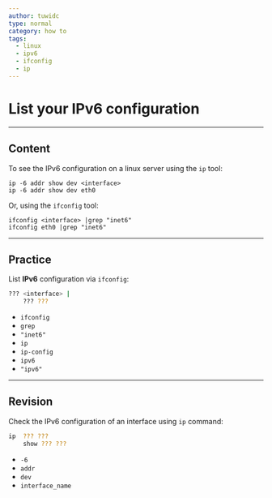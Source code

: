 ```yaml
---
author: tuwidc
type: normal
category: how to
tags:
  - linux
  - ipv6
  - ifconfig
  - ip
---
```


# List your IPv6 configuration


---

## Content

To see the IPv6 configuration on a linux server using the `ip` tool:

```plain-text
ip -6 addr show dev <interface>
ip -6 addr show dev eth0
```

Or, using the `ifconfig` tool:

```plain-text
ifconfig <interface> |grep "inet6"
ifconfig eth0 |grep "inet6"
```


---

## Practice

List **IPv6** configuration via `ifconfig`:

```bash
??? <interface> |
    ??? ???
```

- `ifconfig`
- `grep`
- `"inet6"`
- `ip`
- `ip-config`
- `ipv6`
- `"ipv6"`


---

## Revision

Check the IPv6 configuration of an interface using `ip` command:

```bash
ip  ??? ???
    show ??? ???
```

- `-6`
- `addr`
- `dev`
- `interface_name`
